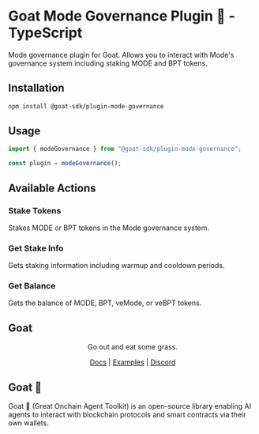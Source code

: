 # Goat Mode Governance Plugin 🐐 - TypeScript

Mode governance plugin for Goat. Allows you to interact with Mode's governance system including staking MODE and BPT tokens.

## Installation
```bash
npm install @goat-sdk/plugin-mode-governance
```

## Usage

```typescript
import { modeGovernance } from "@goat-sdk/plugin-mode-governance";

const plugin = modeGovernance();
```

## Available Actions

### Stake Tokens
Stakes MODE or BPT tokens in the Mode governance system.

### Get Stake Info
Gets staking information including warmup and cooldown periods.

### Get Balance
Gets the balance of MODE, BPT, veMode, or veBPT tokens.

## Goat

<div align="center">
Go out and eat some grass.

[Docs](https://ohmygoat.dev) | [Examples](https://github.com/goat-sdk/goat/tree/main/typescript/examples) | [Discord](https://discord.gg/goat-sdk)</div>

## Goat 🐐
Goat 🐐 (Great Onchain Agent Toolkit) is an open-source library enabling AI agents to interact with blockchain protocols and smart contracts via their own wallets. 